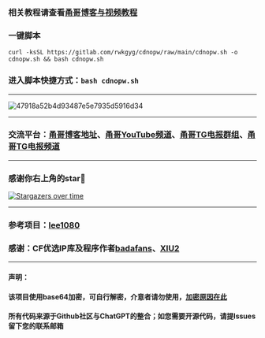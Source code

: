 
### 相关教程请查看[甬哥博客与视频教程](https://ygkkk.blogspot.com/2023/09/openwrt-cdnip.html)

### 一键脚本
```
curl -ksSL https://gitlab.com/rwkgyg/cdnopw/raw/main/cdnopw.sh -o cdnopw.sh && bash cdnopw.sh
```
### 进入脚本快捷方式：```bash cdnopw.sh```
--------------------------------------

![47918a52b4d93487e5e7935d5916d34](https://github.com/yonggekkk/openwrt_win64-ddns-cdnip/assets/121604513/dd6758ec-f8d4-4a6c-b51d-9144ec993193)

-----------------------------------------------------
### 交流平台：[甬哥博客地址](https://ygkkk.blogspot.com)、[甬哥YouTube频道](https://www.youtube.com/@ygkkk)、[甬哥TG电报群组](https://t.me/+jZHc6-A-1QQ5ZGVl)、[甬哥TG电报频道](https://t.me/+DkC9ZZUgEFQzMTZl)
-----------------------------------------------------
### 感谢你右上角的star🌟
[![Stargazers over time](https://starchart.cc/yonggekkk/openwrt_win64-ddns-cdnip.svg)](https://starchart.cc/yonggekkk/openwrt_win64-ddns-cdnip)

----------------------------------------
### 参考项目：[lee1080](https://github.com/lee1080/CloudflareSpeedTestDDNS)

### 感谢：CF优选IP库及程序作者[badafans](https://github.com/badafans/Cloudflare-IP-SpeedTest)、[XIU2](https://github.com/XIU2/CloudflareSpeedTest)

---------------------------------------
#### 声明：

#### 该项目使用base64加密，可自行解密，介意者请勿使用，[加密原因在此](https://ygkkk.blogspot.com/2022/06/github.html)

#### 所有代码来源于Github社区与ChatGPT的整合；如您需要开源代码，请提Issues留下您的联系邮箱
